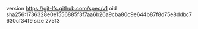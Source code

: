 version https://git-lfs.github.com/spec/v1
oid sha256:1736328e0e1556885f3f7aa6b26a9cba80c9e644b87f8d75e8ddbc7630cf34f9
size 27513
